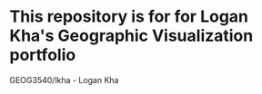 # This repository is for for Logan Kha's Geographic Visualization portfolio
GEOG3540/lkha - Logan Kha
